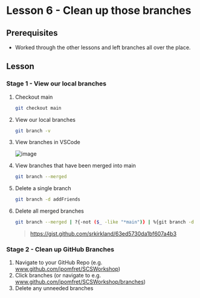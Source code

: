 # Lesson 6 - Clean up those branches

## Prerequisites

- Worked through the other lessons and left branches all over the place.

## Lesson

### Stage 1 - View our local branches

1. Checkout main

    ```bash
    git checkout main
    ```

2. View our local branches

    ```bash
    git branch -v
    ```

3. View branches in VSCode

    ![image](https://user-images.githubusercontent.com/981370/195087374-3644f25e-279b-492f-9e5a-ad1e0d4e81b8.png)


4. View branches that have been merged into main

    ```bash
    git branch --merged
    ```

5. Delete a single branch

    ```bash
    git branch -d addFriends
    ```

6. Delete all merged branches

    ```bash
    git branch --merged | ?{-not ($_ -like "*main")} | %{git branch -d $_.trim()}
    ```

    >https://gist.github.com/srkirkland/63ed5730da1bf607a4b3

### Stage 2 - Clean up GitHub Branches

1. Navigate to your GitHub Repo (e.g. www.github.com/jpomfret/SCSWorkshop)
2. Click branches (or navigate to e.g. www.github.com/jpomfret/SCSWorkshop/branches)
3. Delete any unneeded branches
